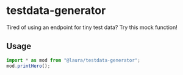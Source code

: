 # testdata-generator

Tired of using an endpoint for tiny test data? Try this mock function!
## Usage
```javascript
import * as mod from "@laura/testdata-generator";
mod.printHero();
```